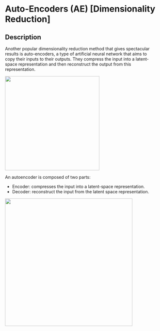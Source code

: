 # Auto-Encoders (AE) [Dimensionality Reduction]

## Description

Another popular dimensionality reduction method that gives spectacular results is auto-encoders, a type of artificial neural network that aims to copy their inputs to their outputs.
They compress the input into a latent-space representation and then reconstruct the output from this representation.

<img src="image2.png" style="width:3.24479in" />

An autoencoder is composed of two parts:

- Encoder: compresses the input into a latent-space representation.
- Decoder: reconstruct the input from the latent space representation.

<img src="image1.png" style="width:4.37795in" />
